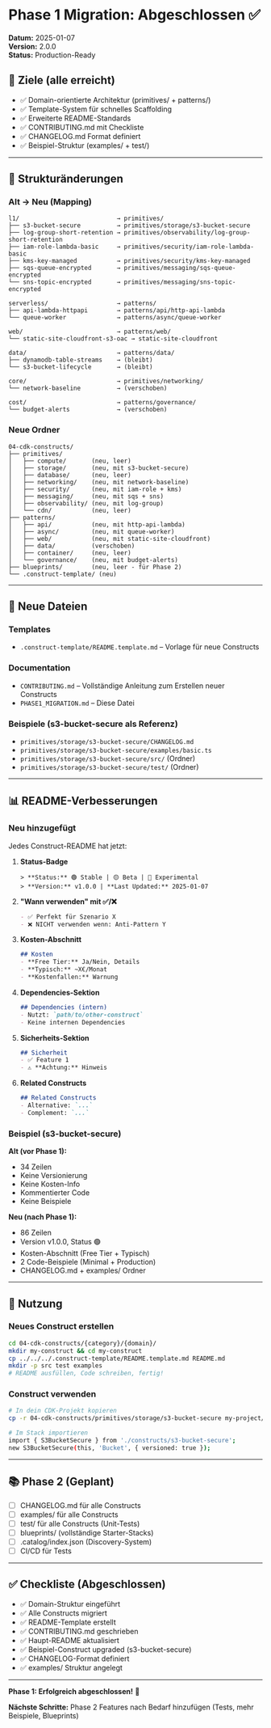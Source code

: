 # Phase 1 Migration: Abgeschlossen ✅

**Datum:** 2025-01-07  
**Version:** 2.0.0  
**Status:** Production-Ready

## 🎯 Ziele (alle erreicht)

- ✅ Domain-orientierte Architektur (primitives/ + patterns/)
- ✅ Template-System für schnelles Scaffolding
- ✅ Erweiterte README-Standards
- ✅ CONTRIBUTING.md mit Checkliste
- ✅ CHANGELOG.md Format definiert
- ✅ Beispiel-Struktur (examples/ + test/)

---

## 📁 Strukturänderungen

### Alt → Neu (Mapping)

```
l1/                           → primitives/
├── s3-bucket-secure          → primitives/storage/s3-bucket-secure
├── log-group-short-retention → primitives/observability/log-group-short-retention
├── iam-role-lambda-basic     → primitives/security/iam-role-lambda-basic
├── kms-key-managed           → primitives/security/kms-key-managed
├── sqs-queue-encrypted       → primitives/messaging/sqs-queue-encrypted
└── sns-topic-encrypted       → primitives/messaging/sns-topic-encrypted

serverless/                   → patterns/
├── api-lambda-httpapi        → patterns/api/http-api-lambda
└── queue-worker              → patterns/async/queue-worker

web/                          → patterns/web/
└── static-site-cloudfront-s3-oac → static-site-cloudfront

data/                         → patterns/data/
├── dynamodb-table-streams    → (bleibt)
└── s3-bucket-lifecycle       → (bleibt)

core/                         → primitives/networking/
└── network-baseline          → (verschoben)

cost/                         → patterns/governance/
└── budget-alerts             → (verschoben)
```

### Neue Ordner

```
04-cdk-constructs/
├── primitives/
│   ├── compute/       (neu, leer)
│   ├── storage/       (neu, mit s3-bucket-secure)
│   ├── database/      (neu, leer)
│   ├── networking/    (neu, mit network-baseline)
│   ├── security/      (neu, mit iam-role + kms)
│   ├── messaging/     (neu, mit sqs + sns)
│   ├── observability/ (neu, mit log-group)
│   └── cdn/           (neu, leer)
├── patterns/
│   ├── api/           (neu, mit http-api-lambda)
│   ├── async/         (neu, mit queue-worker)
│   ├── web/           (neu, mit static-site-cloudfront)
│   ├── data/          (verschoben)
│   ├── container/     (neu, leer)
│   └── governance/    (neu, mit budget-alerts)
├── blueprints/        (neu, leer - für Phase 2)
└── .construct-template/ (neu)
```

---

## 📝 Neue Dateien

### Templates
- `.construct-template/README.template.md` – Vorlage für neue Constructs

### Documentation
- `CONTRIBUTING.md` – Vollständige Anleitung zum Erstellen neuer Constructs
- `PHASE1_MIGRATION.md` – Diese Datei

### Beispiele (s3-bucket-secure als Referenz)
- `primitives/storage/s3-bucket-secure/CHANGELOG.md`
- `primitives/storage/s3-bucket-secure/examples/basic.ts`
- `primitives/storage/s3-bucket-secure/src/` (Ordner)
- `primitives/storage/s3-bucket-secure/test/` (Ordner)

---

## 📊 README-Verbesserungen

### Neu hinzugefügt

Jedes Construct-README hat jetzt:

1. **Status-Badge**
   ```
   > **Status:** 🟢 Stable | 🟡 Beta | 🔴 Experimental
   > **Version:** v1.0.0 | **Last Updated:** 2025-01-07
   ```

2. **"Wann verwenden" mit ✅/❌**
   ```markdown
   - ✅ Perfekt für Szenario X
   - ❌ NICHT verwenden wenn: Anti-Pattern Y
   ```

3. **Kosten-Abschnitt**
   ```markdown
   ## Kosten
   - **Free Tier:** Ja/Nein, Details
   - **Typisch:** ~X€/Monat
   - **Kostenfallen:** Warnung
   ```

4. **Dependencies-Sektion**
   ```markdown
   ## Dependencies (intern)
   - Nutzt: `path/to/other-construct`
   - Keine internen Dependencies
   ```

5. **Sicherheits-Sektion**
   ```markdown
   ## Sicherheit
   - ✅ Feature 1
   - ⚠️ **Achtung:** Hinweis
   ```

6. **Related Constructs**
   ```markdown
   ## Related Constructs
   - Alternative: `...`
   - Complement: `...`
   ```

### Beispiel (s3-bucket-secure)

**Alt (vor Phase 1):**
- 34 Zeilen
- Keine Versionierung
- Keine Kosten-Info
- Kommentierter Code
- Keine Beispiele

**Neu (nach Phase 1):**
- 86 Zeilen
- Version v1.0.0, Status 🟢
- Kosten-Abschnitt (Free Tier + Typisch)
- 2 Code-Beispiele (Minimal + Production)
- CHANGELOG.md + examples/ Ordner

---

## 🚀 Nutzung

### Neues Construct erstellen

```bash
cd 04-cdk-constructs/{category}/{domain}/
mkdir my-construct && cd my-construct
cp ../../../.construct-template/README.template.md README.md
mkdir -p src test examples
# README ausfüllen, Code schreiben, fertig!
```

### Construct verwenden

```bash
# In dein CDK-Projekt kopieren
cp -r 04-cdk-constructs/primitives/storage/s3-bucket-secure my-project/src/constructs/

# Im Stack importieren
import { S3BucketSecure } from './constructs/s3-bucket-secure';
new S3BucketSecure(this, 'Bucket', { versioned: true });
```

---

## 📚 Phase 2 (Geplant)

- [ ] CHANGELOG.md für alle Constructs
- [ ] examples/ für alle Constructs
- [ ] test/ für alle Constructs (Unit-Tests)
- [ ] blueprints/ (vollständige Starter-Stacks)
- [ ] .catalog/index.json (Discovery-System)
- [ ] CI/CD für Tests

---

## ✅ Checkliste (Abgeschlossen)

- ✅ Domain-Struktur eingeführt
- ✅ Alle Constructs migriert
- ✅ README-Template erstellt
- ✅ CONTRIBUTING.md geschrieben
- ✅ Haupt-README aktualisiert
- ✅ Beispiel-Construct upgraded (s3-bucket-secure)
- ✅ CHANGELOG-Format definiert
- ✅ examples/ Struktur angelegt

---

**Phase 1: Erfolgreich abgeschlossen!** 🎉

**Nächste Schritte:** Phase 2 Features nach Bedarf hinzufügen (Tests, mehr Beispiele, Blueprints)
